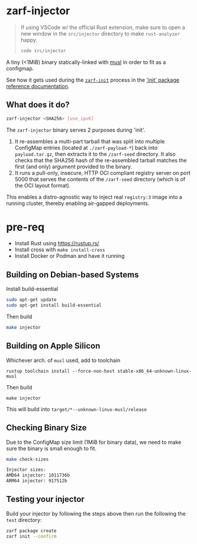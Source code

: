 # zarf-injector

> If using VSCode w/ the official Rust extension, make sure to open a new window in the `src/injector` directory to make `rust-analyzer` happy.
>
> ```bash
> code src/injector
> ```

A tiny (<1MiB) binary statically-linked with [musl](https://musl.libc.org/) in order to fit as a configmap.

See how it gets used during the [`zarf-init`](https://docs.zarf.dev/commands/zarf_init/) process in the ['init' package reference documentation](https://docs.zarf.dev/ref/init-package/).

## What does it do?

```sh
zarf-injector <SHA256> [use_ipv6]
```

The `zarf-injector` binary serves 2 purposes during 'init'.

1. It re-assembles a multi-part tarball that was split into multiple ConfigMap entries (located at `./zarf-payload-*`) back into `payload.tar.gz`, then extracts it to the `/zarf-seed` directory. It also checks that the SHA256 hash of the re-assembled tarball matches the first (and only) argument provided to the binary.
2. It runs a pull-only, insecure, HTTP OCI compliant registry server on port 5000 that serves the contents of the `/zarf-seed` directory (which is of the OCI layout format).

This enables a distro-agnostic way to inject real `registry:3` image into a running cluster, thereby enabling air-gapped deployments.

# pre-req

* Install Rust using https://rustup.rs/
* Install cross with `make install-cross`
* Install Docker or Podman and have it running

## Building on Debian-based Systems

Install build-essential
```bash
sudo apt-get update
sudo apt-get install build-essential
```
Then build
```bash
make injector
```

## Building on Apple Silicon

Whichever arch. of `musl` used, add to toolchain
```
rustup toolchain install --force-non-host stable-x86_64-unknown-linux-musl
```
Then build
```
make injector
```

This will build into `target/*--unknown-linux-musl/release`

## Checking Binary Size

Due to the ConfigMap size limit (1MiB for binary data), we need to make sure the binary is small enough to fit.

```bash
make check-sizes
```

```bash
Injector sizes:
AMD64 injector: 1011736b
ARM64 injector: 917512b
```

## Testing your injector

Build your injector by following the steps above then run the following the `test` directory:

```bash
zarf package create
zarf init --confirm
```
